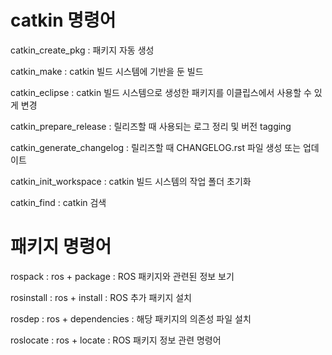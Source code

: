 catkin 명령어
===================
catkin_create_pkg
: 패키지 자동 생성

catkin_make
: catkin 빌드 시스템에 기반을 둔 빌드

catkin_eclipse
: catkin 빌드 시스템으로 생성한 패키지를 이클립스에서 사용할 수 있게 변경

catkin_prepare_release
: 릴리즈할 때 사용되는 로그 정리 및 버전 tagging

catkin_generate_changelog
: 릴리즈할 때 CHANGELOG.rst 파일 생성 또는 업데이트

catkin_init_workspace
: catkin 빌드 시스템의 작업 폴더 초기화

catkin_find
: catkin 검색

패키지 명령어
=================
rospack
: ros + package
: ROS 패키지와 관련된 정보 보기

rosinstall
: ros + install
: ROS 추가 패키지 설치

rosdep
: ros + dependencies
: 해당 패키지의 의존성 파일 설치

roslocate
: ros + locate
: ROS 패키지 정보 관련 명령어
